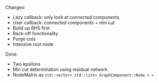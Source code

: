 Changes:

* Lazy callback: only look at connected components 
* User callback: connected components + min cut
* Build up RHS first
* Back-off functionality
* Purge cuts
* Intensive root node

Done:

* Two epsilons
* Min cut determination using residual network
* NodeMatrix as `std::vector< std::list< GraphComponent::Node > >`
